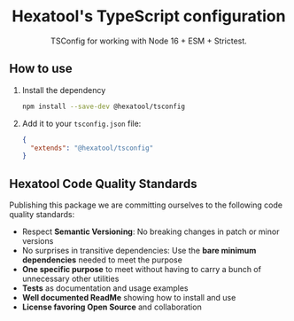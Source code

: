 <h1 align="center">
  Hexatool's TypeScript configuration
</h1>

<p align="center">
   TSConfig for working with Node 16 + ESM + Strictest.
</p>

## How to use

1. Install the dependency
   ```bash
   npm install --save-dev @hexatool/tsconfig
   ```
2. Add it to your `tsconfig.json` file:
   ```json
   {
     "extends": "@hexatool/tsconfig"
   }
   
## Hexatool Code Quality Standards

Publishing this package we are committing ourselves to the following code quality standards:

- Respect **Semantic Versioning**: No breaking changes in patch or minor versions
- No surprises in transitive dependencies: Use the **bare minimum dependencies** needed to meet the purpose
- **One specific purpose** to meet without having to carry a bunch of unnecessary other utilities
- **Tests** as documentation and usage examples
- **Well documented ReadMe** showing how to install and use
-  **License favoring Open Source** and collaboration
